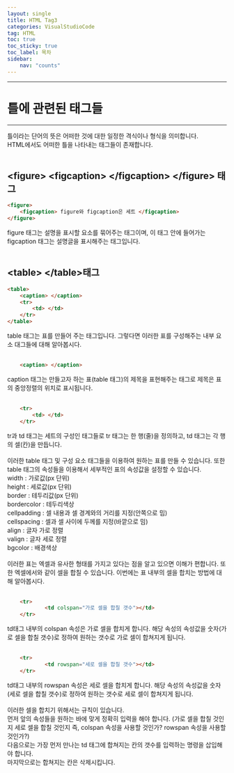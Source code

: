 ```yaml
---
layout: single
title: HTML Tag3
categories: VisualStudioCode
tag: HTML
toc: true
toc_sticky: true
toc_label: 목차
sidebar:
    nav: "counts"
---
```

___
# **틀에 관련된 태그들**
___
틀이라는 단어의 뜻은 어떠한 것에 대한 일정한 격식이나 형식을 의미합니다.<br/>
HTML에서도 어떠한 틀을 나타내는 태그들이 존재합니다.
<br/><br/>

## **\<figure> \<figcaption> \</figcaption> \</figure> 태그**
```html
<figure>
    <figcaption> figure와 figcaption은 세트 </figcaption>
</figure>
```
figure 태그는 설명을 표시할 요소를 묶어주는 태그이며, 이 태그 안에 들어가는 figcaption 태그는 설명글을 표시해주는 태그입니다.
<br/><br/>

## **\<table> \</table>태그**
```html
<table>
    <caption> </caption>
    <tr>
        <td> </td>
    </tr>
</table>
```
table 태그는 표를 만들어 주는 태그입니다.
그렇다면 이러한 표를 구성해주는 내부 요소 대그들에 대해 알아봅시다.
<br/><br/>
```html
    <caption> </caption>
```
caption 태그는 만들고자 하는 표(table 태그)의 제목을 표현해주는 태그로 제목은 표의 중앙정렬의 위치로 표시됩니다.
<br/><br/>
```html
    <tr>
        <td> </td>
    </tr>
```
tr과 td 태그는 세트의 구성인 태그들로 tr 태그는 한 행(줄)을 정의하고, td 태그는 각 행의 셀(칸)을 만듭니다.
<br/><br/>
이러한 table 태그 및 구성 요소 태그들을 이용하여 원하는 표를 만들 수 있습니다. 또한 table 태그의 속성들을 이용해서 세부적인 표의 속성값을 설정할 수 있습니다.<br/>
width : 가로값(px 단위)<br/>
height : 세로값(px 단위)<br/>
border : 테두리값(px 단위)<br/>
bordercolor : 테두리색상<br/>
cellpadding : 셀 내용과 셀 경계와의 거리를 지정(안쪽으로 밈)<br/>
cellspacing : 셀과 셀 사이에 두께를 지정(바깥으로 밈)<br/>
align : 글자 가로 정렬<br/>
valign : 글자 세로 정렬<br/>
bgcolor : 배경색상
<br/><br/>
이러한 표는 엑셀과 유사한 형태를 가지고 있다는 점을 알고 있으면 이해가 편합니다. 또한 엑셀에서와 같이 셀을 합칠 수 있습니다. 이번에는 표 내부의 셀을 합치는 방법에 대해 알아봅시다.
<br/><br/>
```html
    <tr>
            <td colspan="가로 셀을 합칠 갯수"></td>
    </tr>
```
td태그 내부의 colspan 속성은 가로 셀을 합치게 합니다. 해당 속성의 속성값을 숫자(가로 셀을 합칠 갯수)로 정하여 원하는 갯수로 가로 셀이 합쳐지게 됩니다.
<br/><br/>
```html
    <tr>
            <td rowspan="세로 셀을 합칠 갯수"></td>
    </tr>
```
td태그 내부의 rowspan 속성은 세로 셀을 합치게 합니다. 해당 속성의 속성값을 숫자(세로 셀을 합칠 갯수)로 정하여 원하는 갯수로 세로 셀이 합쳐지게 됩니다.
<br/><br/>
이러한 셀을 합치기 위해서는 규칙이 있습니다.<br/>
먼저 앞의 속성들을 원하는 바에 맞게 정확히 입력을 해야 합니다. (가로 셀을 합칠 것인지 세로 셀을 합칠 것인지 즉, colspan 속성을 사용할 것인가? rowspan 속성을 사용할 것인가?)<br/>
다음으로는 가장 먼저 만나는 td 태그에 합쳐지는 칸의 갯수를 입력하는 명령을 삽입해야 합니다.<br/>
마지막으로는 합쳐지는 칸은 삭제시킵니다.